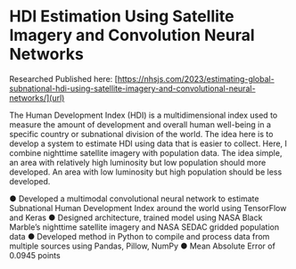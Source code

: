 # HDI Estimation Using Satellite Imagery and Convolution Neural Networks

Researched Published here: 
[https://nhsjs.com/2023/estimating-global-subnational-hdi-using-satellite-imagery-and-convolutional-neural-networks/](url)

The Human Development Index (HDI) is a multidimensional index used to measure the amount of development and overall human well-being in a specific country or subnational division of the world. 
The idea here is to develop a system to estimate HDI using data that is easier to collect. Here, I combine nighttime satellite imagery with population data. The idea simple, an area with relatively high luminosity but low population should more developed. An area with low luminosity but high population should be less developed. 


● Developed a multimodal convolutional neural network to estimate Subnational Human Development Index around the world using TensorFlow and Keras
● Designed architecture, trained model using NASA Black Marble’s nighttime satellite imagery and NASA SEDAC gridded population data
● Developed method in Python to compile and process data from multiple sources using Pandas, Pillow, NumPy
● Mean Absolute Error of 0.0945 points

